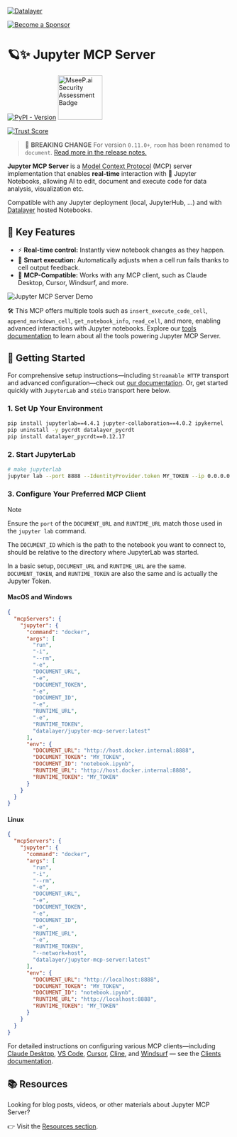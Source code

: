 <!--
  ~ Copyright (c) 2023-2024 Datalayer, Inc.
  ~
  ~ BSD 3-Clause License
-->

[![Datalayer](https://assets.datalayer.tech/datalayer-25.svg)](https://datalayer.io)

[![Become a Sponsor](https://img.shields.io/static/v1?label=Become%20a%20Sponsor&message=%E2%9D%A4&logo=GitHub&style=flat&color=1ABC9C)](https://github.com/sponsors/datalayer)

# 🪐✨ Jupyter MCP Server

[![PyPI - Version](https://img.shields.io/pypi/v/jupyter-mcp-server)](https://pypi.org/project/jupyter-mcp-server)
<a href="https://mseep.ai/app/datalayer-jupyter-mcp-server">
<img src="https://mseep.net/pr/datalayer-jupyter-mcp-server-badge.png" alt="MseeP.ai Security Assessment Badge" width="100" />
</a>

[![Trust Score](https://archestra.ai/mcp-catalog/api/badge/quality/datalayer/jupyter-mcp-server)](https://archestra.ai/mcp-catalog/datalayer__jupyter-mcp-server)

> 🚨 **BREAKING CHANGE** For version `0.11.0+`, `room` has been renamed to `document`. [Read more in the release notes.](https://jupyter-mcp-server.datalayer.tech/releases)

**Jupyter MCP Server** is a [Model Context Protocol](https://modelcontextprotocol.io) (MCP) server implementation that enables **real-time** interaction with 📓 Jupyter Notebooks, allowing AI to edit, document and execute code for data analysis, visualization etc.

Compatible with any Jupyter deployment (local, JupyterHub, ...) and with [Datalayer](https://datalayer.ai/) hosted Notebooks.

## 🚀 Key Features

- ⚡ **Real-time control:** Instantly view notebook changes as they happen.
- 🔁 **Smart execution:** Automatically adjusts when a cell run fails thanks to cell output feedback.
- 🤝 **MCP-Compatible:** Works with any MCP client, such as Claude Desktop, Cursor, Windsurf, and more.

![Jupyter MCP Server Demo](https://assets.datalayer.tech/jupyter-mcp/jupyter-mcp-server-claude-demo.gif)

🛠️ This MCP offers multiple tools such as `insert_execute_code_cell`, `append_markdown_cell`, `get_notebook_info`, `read_cell`, and more, enabling advanced interactions with Jupyter notebooks. Explore our [tools documentation](https://jupyter-mcp-server.datalayer.tech/tools) to learn about all the tools powering Jupyter MCP Server.

## 🏁 Getting Started

For comprehensive setup instructions—including `Streamable HTTP` transport and advanced configuration—check out [our documentation](https://jupyter-mcp-server.datalayer.tech/). Or, get started quickly with `JupyterLab` and `stdio` transport here below.

### 1. Set Up Your Environment

```bash
pip install jupyterlab==4.4.1 jupyter-collaboration==4.0.2 ipykernel
pip uninstall -y pycrdt datalayer_pycrdt
pip install datalayer_pycrdt==0.12.17
```

### 2. Start JupyterLab

```bash
# make jupyterlab
jupyter lab --port 8888 --IdentityProvider.token MY_TOKEN --ip 0.0.0.0
```

### 3. Configure Your Preferred MCP Client

> [!NOTE]
>
> Ensure the `port` of the `DOCUMENT_URL` and `RUNTIME_URL` match those used in the `jupyter lab` command.
>
> The `DOCUMENT_ID` which is the path to the notebook you want to connect to, should be relative to the directory where JupyterLab was started.
>
> In a basic setup, `DOCUMENT_URL` and `RUNTIME_URL` are the same. `DOCUMENT_TOKEN`, and `RUNTIME_TOKEN` are also the same and is actually the Jupyter Token.

#### MacOS and Windows

```json
{
  "mcpServers": {
    "jupyter": {
      "command": "docker",
      "args": [
        "run",
        "-i",
        "--rm",
        "-e",
        "DOCUMENT_URL",
        "-e",
        "DOCUMENT_TOKEN",
        "-e",
        "DOCUMENT_ID",
        "-e",
        "RUNTIME_URL",
        "-e",
        "RUNTIME_TOKEN",
        "datalayer/jupyter-mcp-server:latest"
      ],
      "env": {
        "DOCUMENT_URL": "http://host.docker.internal:8888",
        "DOCUMENT_TOKEN": "MY_TOKEN",
        "DOCUMENT_ID": "notebook.ipynb",
        "RUNTIME_URL": "http://host.docker.internal:8888",
        "RUNTIME_TOKEN": "MY_TOKEN"
      }
    }
  }
}
```

#### Linux

```json
{
  "mcpServers": {
    "jupyter": {
      "command": "docker",
      "args": [
        "run",
        "-i",
        "--rm",
        "-e",
        "DOCUMENT_URL",
        "-e",
        "DOCUMENT_TOKEN",
        "-e",
        "DOCUMENT_ID",
        "-e",
        "RUNTIME_URL",
        "-e",
        "RUNTIME_TOKEN",
        "--network=host",
        "datalayer/jupyter-mcp-server:latest"
      ],
      "env": {
        "DOCUMENT_URL": "http://localhost:8888",
        "DOCUMENT_TOKEN": "MY_TOKEN",
        "DOCUMENT_ID": "notebook.ipynb",
        "RUNTIME_URL": "http://localhost:8888",
        "RUNTIME_TOKEN": "MY_TOKEN"
      }
    }
  }
}
```

For detailed instructions on configuring various MCP clients—including [Claude Desktop](https://jupyter-mcp-server.datalayer.tech/clients/claude_desktop), [VS Code](https://jupyter-mcp-server.datalayer.tech/clients/vscode), [Cursor](https://jupyter-mcp-server.datalayer.tech/clients/cursor), [Cline](https://jupyter-mcp-server.datalayer.tech/clients/cline), and [Windsurf](https://jupyter-mcp-server.datalayer.tech/clients/windsurf) — see the [Clients documentation](https://jupyter-mcp-server.datalayer.tech/clients).

## 📚 Resources

Looking for blog posts, videos, or other materials about Jupyter MCP Server?

👉 Visit the [Resources section](https://jupyter-mcp-server.datalayer.tech/resources).
